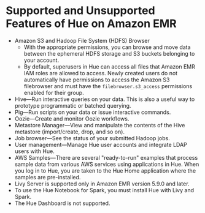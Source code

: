 # Supported and Unsupported Features of Hue on Amazon EMR<a name="emr-hue-supported-features"></a>
+ Amazon S3 and Hadoop File System \(HDFS\) Browser
  + With the appropriate permissions, you can browse and move data between the ephemeral HDFS storage and S3 buckets belonging to your account\. 
  + By default, superusers in Hue can access all files that Amazon EMR IAM roles are allowed to access\. Newly created users do not automatically have permissions to access the Amazon S3 filebrowser and must have the `filebrowser.s3_access` permissions enabled for their group\.
+ Hive—Run interactive queries on your data\. This is also a useful way to prototype programmatic or batched querying\.
+ Pig—Run scripts on your data or issue interactive commands\.
+ Oozie—Create and monitor Oozie workflows\.
+ Metastore Manager—View and manipulate the contents of the Hive metastore \(import/create, drop, and so on\)\. 
+ Job browser—See the status of your submitted Hadoop jobs\.
+ User management—Manage Hue user accounts and integrate LDAP users with Hue\.
+ AWS Samples—There are several "ready\-to\-run" examples that process sample data from various AWS services using applications in Hue\. When you log in to Hue, you are taken to the Hue Home application where the samples are pre\-installed\.
+ Livy Server is supported only in Amazon EMR version 5\.9\.0 and later\.
+ To use the Hue Notebook for Spark, you must install Hue with Livy and Spark\.
+ The Hue Dashboard is not supported\.